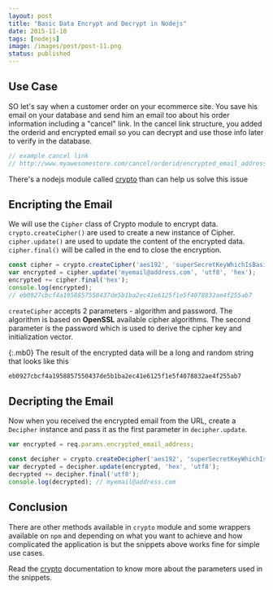 ```yaml
---
layout: post
title: "Basic Data Encrypt and Decrypt in Nodejs"
date: 2015-11-10
tags: [nodejs]
image: /images/post/post-11.png
status: published
--- 
```


## Use Case

SO let's say when a customer order on your ecommerce site. You save his email on your database and send him an email too about his order information including a "cancel" link. In the cancel link structure, you added the orderid and encrypted email so you can decrypt and use those info later to verify in the database.

~~~javascript
// example cancel link
// http://www.myawesomestore.com/cancel/orderid/encrypted_email_address
~~~

There's a nodejs module called [crypto](https://nodejs.org/docs/latest/api/crypto.html) than can help us solve this issue


## Encripting the Email

We will use the ```Cipher``` class of Crypto module to encrypt data. ```crypto.createCipher()``` are used to create a new instance of Cipher. ```cipher.update()``` are used to update the content of the encrypted data. ```cipher.final()``` will be called in the end to close the encryption.

~~~javascript
const cipher = crypto.createCipher('aes192', 'superSecretKeyWhichIsBasicallyAnyStringYouWantOrBuffer'); 
var encrypted = cipher.update('myemail@address.com', 'utf8', 'hex');
encrypted += cipher.final('hex');
console.log(encrypted); 
// eb0927cbcf4a1958857550437de5b1ba2ec41e6125f1e5f4078832ae4f255ab7
~~~

```createCipher``` accepts 2 parameters - algorithm and password. The algorithm is based on **OpenSSL** available cipher algorithms. The second parameter is the password which is used to derive the cipher key and initialization vector.

{:.mb0}
The result of the encrypted data will be a long and random string that looks like this 

~~~sh
eb0927cbcf4a1958857550437de5b1ba2ec41e6125f1e5f4078832ae4f255ab7
~~~

## Decripting the Email

Now when you received the encrypted email from the URL, create a ```Decipher``` instance and pass it as the first parameter in ```decipher.update```.

~~~javascript
var encrypted = req.params.encrypted_email_address;

const decipher = crypto.createDecipher('aes192', 'superSecretKeyWhichIsBasicallyAnyStringYouWantOrBuffer');  
var decrypted = decipher.update(encrypted, 'hex', 'utf8');
decrypted += decipher.final('utf8');
console.log(decrypted); // myemail@address.com
~~~

## Conclusion

There are other methods available in ```crypto``` module and some wrappers available on ```npm``` and depending on what you want to achieve and how complicated the application is but the snippets above works fine for simple use cases.

Read the [crypto](https://nodejs.org/docs/latest/api/crypto.html) documentation to know more about the parameters used in the snippets.


